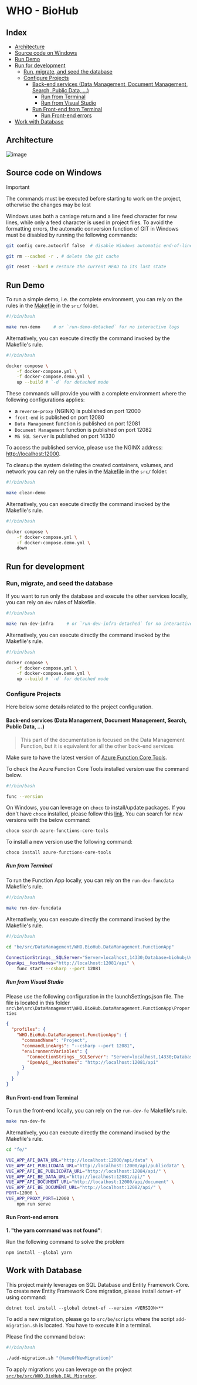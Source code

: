 # WHO - BioHub <!-- omit in TOC -->

## Index <!-- omit in TOC -->

- [Architecture](#architecture)
- [Source code on Windows](#source-code-on-windows)
- [Run Demo](#run-demo)
- [Run for development](#run-for-development)
  - [Run, migrate, and seed the database](#run-migrate-and-seed-the-database)
  - [Configure Projects](#configure-projects)
    - [Back-end services (Data Management, Document Management, Search, Public Data, ...)](#back-end-services-data-management-document-management-search-public-data-)
      - [Run from Terminal](#run-from-terminal)
      - [Run from Visual Studio](#run-from-visual-studio)
    - [Run Front-end from Terminal](#run-front-end-from-terminal)
      - [Run Front-end errors](#run-front-end-errors)
- [Work with Database](#work-with-database)

## Architecture

![image](./docs/imgs/local-environments.png)

## Source code on Windows

> [!IMPORTANT]
> The commands must be executed before starting to work on the project, otherwise the changes may be lost

Windows uses both a carriage return and a line feed character for new lines, while only a feed character is used in project files. To avoid the formatting errors, the automatic conversion function of GIT in Windows must be disabled by running the following commands:

```bash
git config core.autocrlf false  # disable Windows automatic end-of-line conversion in git repository

git rm --cached -r . # delete the git cache

git reset --hard # restore the current HEAD to its last state
```

## Run Demo

To run a simple demo, i.e. the complete environment, you can rely on the rules in the [Makefile](./src/Makefile) in the `src/` folder.

```bash
#!/bin/bash

make run-demo     # or `run-demo-detached` for no interactive logs
```

Alternatively, you can execute directly the command invoked by the Makefile's rule.

```bash
#!/bin/bash

docker compose \
    -f docker-compose.yml \
    -f docker-compose.demo.yml \
    up --build # `-d` for detached mode
```

These commands will provide you with a complete environment where the following configurations applies:

- a `reverse-proxy` (NGINX) is published on port 12000
- `front-end` is published on port 12080
- `Data Management` function is published on port 12081
- `Document Management` function is published on port 12082
- `MS SQL Server` is published on port 14330

To access the published service, please use the NGINX address: [http://localhost:12000](http://localhost:12000).

To cleanup the system deleting the created containers, volumes, and network you can rely on the rules in the [Makefile](./src/Makefile) in the `src/` folder.

```bash
#!/bin/bash

make clean-demo
```

Alternatively, you can execute directly the command invoked by the Makefile's rule.

```bash
#!/bin/bash

docker compose \
    -f docker-compose.yml \
    -f docker-compose.demo.yml \
    down
```

## Run for development

### Run, migrate, and seed the database

If you want to run only the database and execute the other services locally, you can rely on `dev` rules of Makefile.

```bash
#!/bin/bash

make run-dev-infra     # or `run-dev-infra-detached` for no interactive logs
```

Alternatively, you can execute directly the command invoked by the Makefile's rule.

```bash
#!/bin/bash

docker compose \
    -f docker-compose.yml \
    -f docker-compose.demo.yml \
    up --build # `-d` for detached mode
```

### Configure Projects

Here below some details related to the project configuration.

#### Back-end services (Data Management, Document Management, Search, Public Data, ...)

> This part of the documentation is focused on the Data Management Function,
> but it is equivalent for all the other back-end services

Make sure to have the latest version of [Azure Function Core Tools](https://github.com/Azure/azure-functions-core-tools).

To check the Azure Function Core Tools installed version use the command below.

```bash
#!/bin/bash

func --version
```

On Windows, you can leverage on `choco` to install/update packages.
If you don't have `choco` installed, please follow this [link](https://chocolatey.org/install).
You can search for new versions with the below command:

```console
choco search azure-functions-core-tools
```

To install a new version use the following command:

```console
choco install azure-functions-core-tools
```

##### Run from Terminal

To run the Function App locally, you can rely on the `run-dev-funcdata` Makefile's rule.

```bash
#!/bin/bash

make run-dev-funcdata
```

Alternatively, you can execute directly the command invoked by the Makefile's rule.

```bash
#!/bin/bash

cd "be/src/DataManagement/WHO.BioHub.DataManagement.FunctionApp"

ConnectionStrings__SQLServer="Server=localhost,14330;Database=biohub;User ID=sa;Password=Sup3rsecret;TrustServerCertificate=True" \
OpenApi__HostNames="http://localhost:12081/api" \
    func start --csharp --port 12081
```

##### Run from Visual Studio

Please use the following configuration in the launchSettings.json file.
The file is located in this folder `src\be\src\DataManagement\WHO.BioHub.DataManagement.FunctionApp\Properties`

```json
{
  "profiles": {
    "WHO.BioHub.DataManagement.FunctionApp": {
      "commandName": "Project",
      "commandLineArgs": "--csharp --port 12081",
      "environmentVariables": {
        "ConnectionStrings__SQLServer": "Server=localhost,14330;Database=biohub;User ID=sa;Password=Sup3rsecret;TrustServerCertificate=True",
        "OpenApi__HostNames": "http://localhost:12081/api"
      }
    }
  }
}
```

#### Run Front-end from Terminal

To run the front-end locally, you can rely on the `run-dev-fe` Makefile's rule.

```bash
make run-dev-fe
```

Alternatively, you can execute directly the command invoked by the Makefile's rule.

```bash
cd "fe/"

VUE_APP_API_DATA_URL="http://localhost:12000/api/data" \
VUE_APP_API_PUBLICDATA_URL="http://localhost:12000/api/publicdata" \
VUE_APP_API_BE_PUBLICDATA_URL="http://localhost:12084/api/" \
VUE_APP_API_BE_DATA_URL="http://localhost:12081/api/" \
VUE_APP_API_DOCUMENT_URL="http://localhost:12000/api/document" \
VUE_APP_API_BE_DOCUMENT_URL="http://localhost:12082/api/" \
PORT=12000 \
VUE_APP_PROXY_PORT=12000 \
    npm run serve
```

#### Run Front-end errors

**1. "the yarn command was not found"**:

Run the following command to solve the problem

```shell
npm install --global yarn
```

## Work with Database

This project mainly leverages on SQL Database and Entity Framework Core.
To create new Entity Framework Core migration, please install `dotnet-ef` using command:

```console
dotnet tool install --global dotnet-ef --version <VERSION>**
```

To add a new migration, please go to `src/be/scripts` where the script `add-migration.sh` is located.
You have to execute it in a terminal.

Please find the command below:

```bash
#!/bin/bash

./add-migration.sh "{NameOfNewMigration}"
```

To apply migrations you can leverage on the project [`src/be/src/WHO.BioHub.DAL.Migrator`](src/be/src/WHO.BioHub.DAL.Migrator/README.md).

